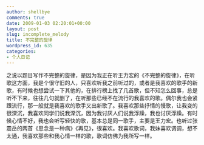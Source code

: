 ```yaml
---
author: shellbye
comments: true
date: 2009-01-03 02:20:01+00:00
layout: post
slug: incomplete_melody
title: 不完整的旋律
wordpress_id: 635
categories:
- 个人日记
---
```


之说以题目写作不完整的旋律，是因为我正在听王力宏的《不完整的旋律》，在听歌这方面，我是个很守旧的人，只喜欢听我之前听过的，或者是我喜欢的歌手的新歌，有时候也想尝试一下其他的，在排行榜上找了几首歌，但不知怎么回事，总是听不下来，往往几句就删了，在听那些已经不在流行的我喜欢的歌。偶尔我也会紧跟流行，那一般就是我喜欢的歌手又出新歌了。我喜欢那些抒情的慢歌，让我变的很深沉，我喜欢同学们说我深沉，因为我讨厌人们说我浮躁，我也讨厌浮躁。有时候心情不好，我也会听写轻快的歌，基本总是同一歌手，主要是王力宏。也听过张震岳的两首《思念是一种病》《再见》，很喜欢。我喜欢歌词，我妹喜欢调调，想不太通，我喜欢那些和我心情一样的歌，歌词仿佛为我所写一样。

